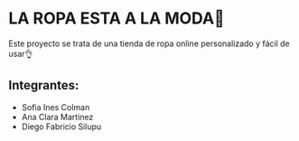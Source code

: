 # LA ROPA ESTA A LA MODA👕

Este proyecto se trata de  una tienda de ropa online personalizado y fácil de usar👌

## Integrantes:
- Sofia Ines Colman 
- Ana Clara Martinez 
- Diego Fabricio Silupu

